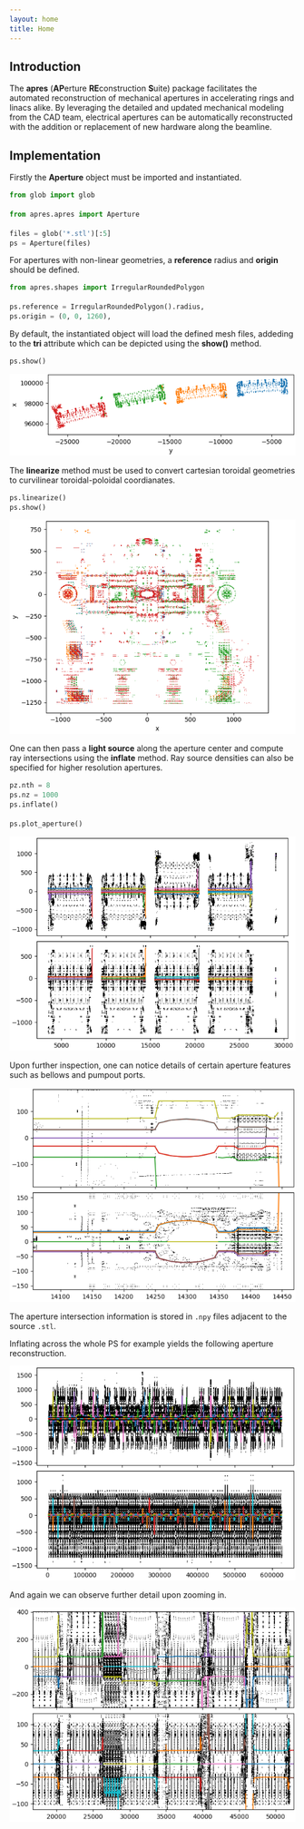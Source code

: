 ```yaml
---
layout: home
title: Home
---
```


## Introduction

The __apres__ (**AP**erture **RE**construction **S**uite) package facilitates the automated reconstruction of mechanical apertures in accelerating rings and linacs alike. By leveraging the detailed and updated mechanical modeling from the CAD team, electrical apertures can be automatically reconstructed with the addition or replacement of new hardware along the beamline.

## Implementation

Firstly the __Aperture__ object must be imported and instantiated. 

```python
from glob import glob

from apres.apres import Aperture

files = glob('*.stl')[:5]
ps = Aperture(files)
```

For apertures with non-linear geometries, a __reference__ radius and __origin__ should be defined.

```python
from apres.shapes import IrregularRoundedPolygon

ps.reference = IrregularRoundedPolygon().radius,
ps.origin = (0, 0, 1260),
```

By default, the instantiated object will load the defined mesh files, addeding to the __tri__ attribute which can be depicted using the __show()__ method. 

```python
ps.show()
```

![PS Cartesian](./figs/ps_cartesian.png)

The __linearize__ method must be used to convert cartesian toroidal geometries to curvilinear toroidal-poloidal coordianates.

```python
ps.linearize()
ps.show()
```

![PS Linearized](./figs/ps_linearized.png)

One can then pass a __light source__ along the aperture center and compute ray intersections using the __inflate__ method. Ray source densities can also be specified for higher resolution apertures.

```python
pz.nth = 8
ps.nz = 1000
ps.inflate()

ps.plot_aperture()
```

![PS Aperture](./figs/ps_aperture.png)

Upon further inspection, one can notice details of certain aperture features such as bellows and pumpout ports.

![Bellows](./figs/bellows.png)

The aperture intersection information is stored in ```.npy``` files adjacent to the source ```.stl```.

Inflating across the whole PS for example yields the following aperture reconstruction.

![PS Aperture (Full)](./figs/ps_aperture.full.png)

And again we can observe further detail upon zooming in.

![PS Aperture (Zoomed)](./figs/ps_aperture.full.zoom.png)
